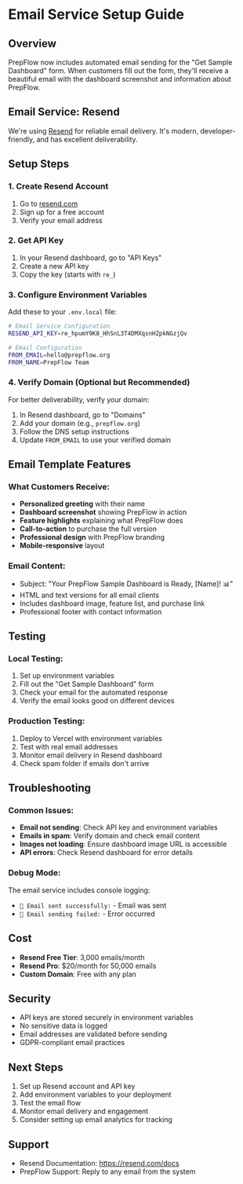 # Email Service Setup Guide

## Overview
PrepFlow now includes automated email sending for the "Get Sample Dashboard" form. When customers fill out the form, they'll receive a beautiful email with the dashboard screenshot and information about PrepFlow.

## Email Service: Resend
We're using [Resend](https://resend.com) for reliable email delivery. It's modern, developer-friendly, and has excellent deliverability.

## Setup Steps

### 1. Create Resend Account
1. Go to [resend.com](https://resend.com)
2. Sign up for a free account
3. Verify your email address

### 2. Get API Key
1. In your Resend dashboard, go to "API Keys"
2. Create a new API key
3. Copy the key (starts with `re_`)

### 3. Configure Environment Variables
Add these to your `.env.local` file:

```bash
# Email Service Configuration
RESEND_API_KEY=re_hpumY9K8_HhSnL3T4DMXqsnHZpkNGzjQv

# Email Configuration
FROM_EMAIL=hello@prepflow.org
FROM_NAME=PrepFlow Team
```

### 4. Verify Domain (Optional but Recommended)
For better deliverability, verify your domain:
1. In Resend dashboard, go to "Domains"
2. Add your domain (e.g., `prepflow.org`)
3. Follow the DNS setup instructions
4. Update `FROM_EMAIL` to use your verified domain

## Email Template Features

### What Customers Receive:
- **Personalized greeting** with their name
- **Dashboard screenshot** showing PrepFlow in action
- **Feature highlights** explaining what PrepFlow does
- **Call-to-action** to purchase the full version
- **Professional design** with PrepFlow branding
- **Mobile-responsive** layout

### Email Content:
- Subject: "Your PrepFlow Sample Dashboard is Ready, [Name]! 📊"
- HTML and text versions for all email clients
- Includes dashboard image, feature list, and purchase link
- Professional footer with contact information

## Testing

### Local Testing:
1. Set up environment variables
2. Fill out the "Get Sample Dashboard" form
3. Check your email for the automated response
4. Verify the email looks good on different devices

### Production Testing:
1. Deploy to Vercel with environment variables
2. Test with real email addresses
3. Monitor email delivery in Resend dashboard
4. Check spam folder if emails don't arrive

## Troubleshooting

### Common Issues:
- **Email not sending**: Check API key and environment variables
- **Emails in spam**: Verify domain and check email content
- **Images not loading**: Ensure dashboard image URL is accessible
- **API errors**: Check Resend dashboard for error details

### Debug Mode:
The email service includes console logging:
- `📧 Email sent successfully:` - Email was sent
- `📧 Email sending failed:` - Error occurred

## Cost
- **Resend Free Tier**: 3,000 emails/month
- **Resend Pro**: $20/month for 50,000 emails
- **Custom Domain**: Free with any plan

## Security
- API keys are stored securely in environment variables
- No sensitive data is logged
- Email addresses are validated before sending
- GDPR-compliant email practices

## Next Steps
1. Set up Resend account and API key
2. Add environment variables to your deployment
3. Test the email flow
4. Monitor email delivery and engagement
5. Consider setting up email analytics for tracking

## Support
- Resend Documentation: https://resend.com/docs
- PrepFlow Support: Reply to any email from the system
